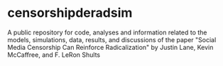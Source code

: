 # censorshipderadsim
A public repository for code, analyses and information related to the models, simulations, data, results, and discussions of the paper "Social Media Censorship Can Reinforce Radicalization" by Justin Lane, Kevin McCaffree, and F. LeRon Shults
